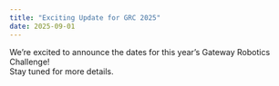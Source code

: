 ```yaml
---
title: "Exciting Update for GRC 2025"
date: 2025-09-01
---
```


We’re excited to announce the dates for this year’s Gateway Robotics Challenge!  
Stay tuned for more details.
